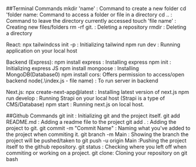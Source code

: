 ##Terminal Commands
    mkdir 'name' : Command to create a new folder
    cd 'folder name: Command to access a folder or file in a directory
    cd .. : Command to leave the directory currently accessed
    touch 'file name' : Creating new files/folders
    rm -rf git. : Deleting a repository 
    rmdir : Deleting a directory

React:
    npx tailwindcss init -p : Initializing tailwind
    npm run dev : Running application on your local host

Backend (Express):
    npm install express : Installing express
    npm init : Initializing express JS
    npm install mongoose : Installing MongoDB(Database0)
    npm install cors: Offers permission to access/open backend
    node(.\index.js - file name) : To run server in backend

Next.js:
    npx create-next-app@latest : Installing latest version of next.js
    npm run develop : Running Strapi on your local host (Strapi is a type of CMS/Database)
    npm start : Running next.js on local host.

##Github Commands
    git init : Initializing git and the project itself.
    git add README.md : Adding a readme file to the project
    git add . : Adding the project to git.
    git commit -m "Commit Name" : Naming what you've added to the project when commiting it.
    git branch -m Main : Showing the branch the project will be pushed/taken to
    git push -u origin Main :Pushing the project itself to the github repository.
    git status : Checking where you left off when commiting or working on a project.
    git clone: Cloning your repository on git bash